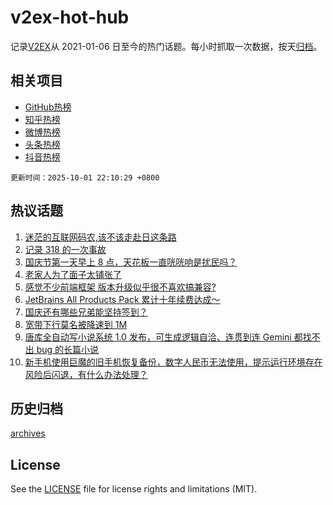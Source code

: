 # v2ex-hot-hub

 记录[V2EX](https://www.v2ex.com/)从 2021-01-06 日至今的热门话题。每小时抓取一次数据，按天[归档](archives)。
 
 ## 相关项目

- [GitHub热榜](https://github.com/snaildev/github-hot-hub)
- [知乎热榜](https://github.com/snaildev/zhihu-hot-hub)
- [微博热榜](https://github.com/snaildev/weibo-hot-hub)
- [头条热榜](https://github.com/snaildev/toutiao-hot-hub)
- [抖音热榜](https://github.com/snaildev/douyin-hot-hub)


 `更新时间：2025-10-01 22:10:29 +0800`

## 热议话题

1. [迷茫的互联网码农,该不该走赴日这条路](https://www.v2ex.com/t/1162986)
1. [记录 318 的一次事故](https://www.v2ex.com/t/1163018)
1. [国庆节第一天早上 8 点，天花板一直咣咣响是扰民吗？](https://www.v2ex.com/t/1163000)
1. [老家人为了面子太铺张了](https://www.v2ex.com/t/1162977)
1. [感觉不少前端框架 版本升级似乎很不喜欢搞兼容?](https://www.v2ex.com/t/1162990)
1. [JetBrains All Products Pack 累计十年续费达成～](https://www.v2ex.com/t/1162980)
1. [国庆还有哪些兄弟能坚持签到？](https://www.v2ex.com/t/1162996)
1. [宽带下行莫名被降速到 1M](https://www.v2ex.com/t/1163070)
1. [唐库全自动写小说系统 1.0 发布，可生成逻辑自洽、连贯到连 Gemini 都找不出 bug 的长篇小说](https://www.v2ex.com/t/1163009)
1. [新手机使用巨魔的旧手机恢复备份，数字人民币无法使用，提示运行环境存在风险后闪退，有什么办法处理？](https://www.v2ex.com/t/1163001)

## 历史归档

[archives](archives)

## License

See the [LICENSE](LICENSE) file for license rights and limitations (MIT).
